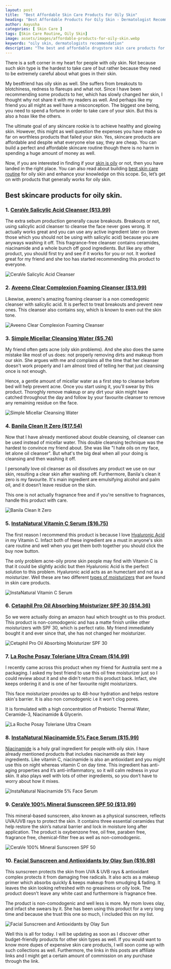 ```yaml
---
layout: post
title:  "Best Affordable Skin Care Products For Oily Skin"
heading: "Best Affordable Products For Oily Skin - Dermatologist Recommendation"
author: Aayusha
categories: [ Skin Care ]
tags: [Skin Care Routine, Oily Skin]
image: assets/images/affordable-products-for-oily-skin.webp
keywords: "oily skin, dermatologists recommendation"
description: "The best and affordable drugstore skin care products for oily skin that are dermatologists recommendation from best skin care brands which are budget-friendly as well as cheap skin care." 
---
```


There is a soft corner in my heart for people with oily skin. Not because such skin type is the hardest to take care of but rather because they need to be extremely careful about what goes in their skin.

My bestfriend has oily skin as well. She suffers from breakouts to blotchiness, redness to flareups and what not. Since I have been recommending some products to her, which has slowly changed her skin, I thought why not share it with my readers as well. And perhaps like my friend you all might as well have a misconception. The biggest one being, you need to spend a fortune in order to take care of your skin. But this is also a hoax like the others.

The ultimate goal of any skincare rookie is to achieve healthy and glowing skin. However, this might as well question the expenses you have made so far on worthless products that failed your skin. Yes, skincare products are affordable and despite what everyone else say, they are cheap. You can build a perfect and affordable skincare routine though there is no harm in spending a huge amount of money as well.

Now, if you are interested in finding if your <a href="https://www.sheenyskincare.com/how-to-determine-my-skin-type/" target="_blank">skin is oily</a> or not, then you have landed in the right place. You can also read about building <a href="https://www.sheenyskincare.com/skin-care-routine-products-oily-skin/" target="_blank">best skin care routine</a> for oily skin and enhance your knowledge on this scope. So, let’s get on with products that generally works for oily skin.

## Best skincare products for oily skin.

### 1. <a href="https://www.amazon.com/dp/B00U1YCRD8/ref=as_sl_pc_tf_til?tag=sheenycare-20&linkCode=w00&linkId=3767264f4116427ef2dc4cd6caa8dd1a&creativeASIN=B00U1YCRD8" target="_blank" rel="nofollow">CeraVe Salicylic Acid Cleanser ($13.99)</a>
The extra sebum production generally cause breakouts. Breakouts or not, using salicylic acid cleanser to cleanse the face never goes wrong. It actually works great and you can use any active ingredient later on (even those which you should not be using with salicylic acid) because you are anyways washing it off. This fragrance-free cleanser contains ceramides, niacinamide and a whole bunch off good ingredients. But like any other product, you should first try and see if it works for you or not. It worked great for my friend and she too has started recommending this product to everyone.

![CeraVe Salicylic Acid Cleanser](/assets/images/ceravesacleanser.webp "CeraVe Salicylic Acid Cleanser")
<!-- <iframe style="width:120px;height:240px;" marginwidth="0" marginheight="0" scrolling="no" frameborder="0" src="//ws-na.amazon-adsystem.com/widgets/q?ServiceVersion=20070822&OneJS=1&Operation=GetAdHtml&MarketPlace=US&source=ac&ref=tf_til&ad_type=product_link&tracking_id=sheenycare-20&marketplace=amazon&region=US&placement=B00U1YCRD8&asins=B00U1YCRD8&linkId=3767264f4116427ef2dc4cd6caa8dd1a&show_border=false&link_opens_in_new_window=false&price_color=333333&title_color=00c5a1&bg_color=ffffff">
    </iframe> -->

### 2. <a href="https://www.amazon.com/dp/B00006FRW9/ref=as_sl_pc_tf_til?tag=sheenycare-20&linkCode=w00&linkId=c44af623c1f4ea856b5d1b2c3ad9f969&creativeASIN=B00006FRW9" target="_blank" rel="nofollow">Aveeno Clear Complexion Foaming Cleanser ($13.99)</a>
Likewise, aveeno's amazing foaming cleanser is a non comedogenic cleanser with salicylic  acid. It is perfect to treat breakouts and prevent new ones. This cleanser also contains soy, which is known to even out the skin tone. 

<!-- <iframe style="width:120px;height:240px;" marginwidth="0" marginheight="0" scrolling="no" frameborder="0" src="//ws-na.amazon-adsystem.com/widgets/q?ServiceVersion=20070822&OneJS=1&Operation=GetAdHtml&MarketPlace=US&source=ac&ref=tf_til&ad_type=product_link&tracking_id=sheenycare-20&marketplace=amazon&region=US&placement=B00006FRW9&asins=B00006FRW9&linkId=c44af623c1f4ea856b5d1b2c3ad9f969&show_border=false&link_opens_in_new_window=false&price_color=333333&title_color=00c5a1&bg_color=ffffff">
    </iframe> -->
![Aveeno Clear Complexion Foaming Cleanser](/assets/images/aveenocleanser.webp "Aveeno Clear Complexion Foaming Cleanser")

### 3. <a href="https://www.amazon.com/dp/B010RAX1L2/ref=as_sl_pc_tf_til?tag=sheenycare-20&linkCode=w00&linkId=1d52272cbc0d5bb9beb50fcf9456022d&creativeASIN=B010RAX1L2" target="_blank" rel="nofollow">Simple Micellar Cleansing Water ($5.74)</a>
My friend often gets acne (oily skin problems). And she also does the same mistake like most of us does: not properly removing dirts and makeup from our skin. She argues with me and complains all the time that her cleanser doesn't work properly and I am almost tired of telling her that just cleansing once is not enough.

Hence, a gentle amount of micellar water as a first step to cleanse before bed will help prevent acne. Once you start using it, you'll swear by this product. Thoroghly remove makeup or any dirt your skin might have catched throughout the day and follow by your favourite cleanser to remove any remaining residue on the face. 
 
<!-- <iframe style="width:120px;height:240px;" marginwidth="0" marginheight="0" scrolling="no" frameborder="0" src="//ws-na.amazon-adsystem.com/widgets/q?ServiceVersion=20070822&OneJS=1&Operation=GetAdHtml&MarketPlace=US&source=ac&ref=tf_til&ad_type=product_link&tracking_id=sheenycare-20&marketplace=amazon&region=US&placement=B010RAX1L2&asins=B010RAX1L2&linkId=1d52272cbc0d5bb9beb50fcf9456022d&show_border=false&link_opens_in_new_window=false&price_color=333333&title_color=00c5a1&bg_color=ffffff">
</iframe> -->
![Simple Micellar Cleansing Water](/assets/images/simplewater.webp "Simple Micellar Cleansing Water")

### 4. <a href="https://www.amazon.com/dp/B07BSV1T35/ref=as_sl_pc_tf_til?tag=sheenycare-20&linkCode=w00&linkId=ba53b295b793f08672bb8aa804fef511&creativeASIN=B07BSV1T35" target="_blank" rel="nofollow">Banila Clean It Zero ($17.54)</a>

Now that I have already mentioned about double cleansing, oil cleanser can be used instead of micellar water. This double cleansing technique was the hardest to convince my friend about. She was like "I hate oils on my face, let alone oil cleanser". But what's the big deal when all your doing is cleansing and then washing it off.

I personally love oil cleanser as oil dissolves any product we use on our skin, resulting a clear skin after washing off. Furthermore, Banila's clean it zero is my favourite. It's main ingredient are emulsifying alcohol and palm oil, and it doesn’t leave residue on the skin.

This one is not actually fragnance free and if you're sensitive to fragnances, handle this product with care. 

<!-- <iframe style="width:120px;height:240px;" marginwidth="0" marginheight="0" scrolling="no" frameborder="0" src="//ws-na.amazon-adsystem.com/widgets/q?ServiceVersion=20070822&OneJS=1&Operation=GetAdHtml&MarketPlace=US&source=ac&ref=tf_til&ad_type=product_link&tracking_id=sheenycare-20&marketplace=amazon&region=US&placement=B07BSV1T35&asins=B07BSV1T35&linkId=ba53b295b793f08672bb8aa804fef511&show_border=false&link_opens_in_new_window=false&price_color=333333&title_color=00c5a1&bg_color=ffffff">
</iframe> -->
![Banila Clean It Zero](/assets/images/banilacleanitzero.webp "Banila Clean It Zero")

### 5. <a href="https://www.amazon.com/dp/B00IDWP4IA/ref=as_sl_pc_tf_til?tag=sheenycare-20&linkCode=w00&linkId=11431687f883e563a60b468eaa82e757&creativeASIN=B00IDWP4IA" target="_blank" rel="nofollow">InstaNatural Vitamin C Serum ($16.75)</a>

The first reason I recommend this product is because I love <a href="https://www.sheenyskincare.com/hyaluronic-acid-skin-benefits-uses" target="_blank">Hyaluronic Acid</a>  in my Vitamin C. Infact both of these ingredient are a must in anyone's skin care routine and well when you get them both together you should click the buy now button.

The only problem acne-oily prone skin people may find with Vitamin C is that it could be slightly acidic but then Hyaluronic Acid is the perfect solution to this problem. Hyaluronic acid acts as an humectant and not as a moisturizer. Well these are two different <a href="https://www.sheenyskincare.com/best-face-moisturizers-all-skin-types/" target="_blank">types of moisturizers</a> that are found in skin care products. 

<!-- <iframe style="width:120px;height:240px;" marginwidth="0" marginheight="0" scrolling="no" frameborder="0" src="//ws-na.amazon-adsystem.com/widgets/q?ServiceVersion=20070822&OneJS=1&Operation=GetAdHtml&MarketPlace=US&source=ac&ref=tf_til&ad_type=product_link&tracking_id=sheenycare-20&marketplace=amazon&region=US&placement=B00IDWP4IA&asins=B00IDWP4IA&linkId=11431687f883e563a60b468eaa82e757&show_border=false&link_opens_in_new_window=false&price_color=333333&title_color=00c5a1&bg_color=ffffff"></iframe> -->

![InstaNatural Vitamin C Serum ](/assets/images/instanaturalvitc.webp "InstaNatural Vitamin C Serum ")

### 6. <a href="https://www.amazon.com/dp/B07GDT961B/ref=as_sl_pc_tf_til?tag=sheenycare-20&linkCode=w00&linkId=b541214afb9f82b9cb0e6827531f0c5f&creativeASIN=B07GDT961B" target="_blank" rel="nofollow">Cetaphil Pro Oil Absorbing Moisturizer SPF 30 ($14.36)</a>
So we were actually doing an amazon haul which brought us to this product. This product is non-comodogenic and has a matte finish unlike other moisturizers with SPF 30, which is perfect ratio. My friend immediately bought it and ever since that, she has not changed her moisturizer.

<!-- <iframe style="width:120px;height:240px;" marginwidth="0" marginheight="0" scrolling="no" frameborder="0" src="//ws-na.amazon-adsystem.com/widgets/q?ServiceVersion=20070822&OneJS=1&Operation=GetAdHtml&MarketPlace=US&source=ac&ref=tf_til&ad_type=product_link&tracking_id=sheenycare-20&marketplace=amazon&region=US&placement=B07GDT961B&asins=B07GDT961B&linkId=b541214afb9f82b9cb0e6827531f0c5f&show_border=false&link_opens_in_new_window=false&price_color=333333&title_color=00c5a1&bg_color=ffffff">
    </iframe> -->

![Cetaphil Pro Oil Absorbing Moisturizer SPF 30 ](/assets/images/cetaphilmoisturizerspf30.webp "Cetaphil Pro Oil Absorbing Moisturizer SPF 30")


### 7. <a href="https://www.amazon.com/dp/B01N9SPQHQ/ref=as_sl_pc_tf_til?tag=sheenycare-20&linkCode=w00&linkId=5191eb7e2676d7ad7d56198e652ce591&creativeASIN=B01N9SPQHQ" target="_blank" rel="nofollow">La Roche Posay Toleriane Ultra Cream ($14.99)</a>

I recently came across this product when my friend for Australia sent me a packaging. I asked my best friend to use this oil free moisturizer just so I could review about it and she didn't return this product back. Infact, she keeps ordering it and is one of her favourite night moisturizers.

This face moisturizer provides up to 48-hour hydration  and helps restore skin's barrier. It is also non comodogenic i.e it won't clog pores.

It is formulated with a high concentration of Prebiotic Thermal Water, Ceramide-3, Niacinamide & Glycerin.

<!-- <iframe style="width:120px;height:240px;" marginwidth="0" marginheight="0" scrolling="no" frameborder="0" src="//ws-na.amazon-adsystem.com/widgets/q?ServiceVersion=20070822&OneJS=1&Operation=GetAdHtml&MarketPlace=US&source=ac&ref=tf_til&ad_type=product_link&tracking_id=sheenycare-20&marketplace=amazon&region=US&placement=B01N9SPQHQ&asins=B01N9SPQHQ&linkId=5191eb7e2676d7ad7d56198e652ce591&show_border=false&link_opens_in_new_window=false&price_color=333333&title_color=00c5a1&bg_color=ffffff">
    </iframe> -->
![La Roche Posay Toleriane Ultra Cream](/assets/images/larocheposaymoisturizer.webp "La Roche Posay Toleriane Ultra Cream")


### 8. <a href="https://www.amazon.com/dp/B00J5N0Y4U/ref=as_sl_pc_tf_til?tag=sheenycare-20&linkCode=w00&linkId=1ead0c5c470aba5ac5a25242941ec406&creativeASIN=B00J5N0Y4U" target="_blank" rel="nofollow">InstaNatural Niacinamide 5% Face Serum ($15.99)</a>
<a href="https://www.sheenyskincare.com/what-is-niacinamide/" target="_blank">Niacinamide</a> is a holy grail ingredient for people with oily skin. I have already mentioned products that includes niacinamide as their key ingredients. Like vitamin C, niacinamide is also an antioxidant and you might use this on night whereas vitamin C on day time. This ingredient has anti-aging properties and it’s anti-inflammatory, so it will calm redness in your skin. It also plays well with lots of other ingredients, so you don’t have to worry about how it mixes. 

<!-- <iframe style="width:120px;height:240px;" marginwidth="0" marginheight="0" scrolling="no" frameborder="0" src="//ws-na.amazon-adsystem.com/widgets/q?ServiceVersion=20070822&OneJS=1&Operation=GetAdHtml&MarketPlace=US&source=ac&ref=tf_til&ad_type=product_link&tracking_id=sheenycare-20&marketplace=amazon&region=US&placement=B00J5N0Y4U&asins=B00J5N0Y4U&linkId=1ead0c5c470aba5ac5a25242941ec406&show_border=false&link_opens_in_new_window=false&price_color=333333&title_color=00c5a1&bg_color=ffffff"></iframe> -->

![InstaNatural Niacinamide 5% Face Serum](/assets/images/instanaturalvitb3.webp "InstaNatural Niacinamide 5% Face Serum")

### 9. <a href="https://www.amazon.com/dp/B07KLY4RYG/ref=as_sl_pc_tf_til?tag=sheenycare-20&linkCode=w00&linkId=eb51c37ebcb88abe714387579515625e&creativeASIN=B07KLY4RYG" target="_blank" rel="nofollow">CeraVe 100% Mineral Sunscreen SPF 50 ($13.99)</a>

This mineral-based sunscreen, also known as a physical sunscreen, reflects UVA/UVB rays to protect the skin. It contains three essential ceramides that help restore the skin’s natural barrier and lock in moisture long after application. The product is oxybenzone free, oil free, paraben free, fragrance free, chemical-filter free as well as non-comodogenic.

<!-- <iframe style="width:120px;height:240px;" marginwidth="0" marginheight="0" scrolling="no" frameborder="0" src="//ws-na.amazon-adsystem.com/widgets/q?ServiceVersion=20070822&OneJS=1&Operation=GetAdHtml&MarketPlace=US&source=ac&ref=tf_til&ad_type=product_link&tracking_id=sheenycare-20&marketplace=amazon&region=US&placement=B07KLY4RYG&asins=B07KLY4RYG&linkId=eb51c37ebcb88abe714387579515625e&show_border=false&link_opens_in_new_window=false&price_color=333333&title_color=00c5a1&bg_color=ffffff">
    </iframe>    -->

![CeraVe 100% Mineral Sunscreen SPF 50](/assets/images/ceravemineralsunscreen.webp "CeraVe 100% Mineral Sunscreen SPF 50")

### 10. <a href="https://www.amazon.com/dp/B07GB9GV8M/ref=as_sl_pc_tf_til?tag=sheenycare-20&linkCode=w00&linkId=4497f2d7bff3354baf099031c9fbd32f&creativeASIN=B07GB9GV8M" target="_blank" rel="nofollow">Facial Sunscreen and Antioxidants by Olay Sun ($16.98)</a>

This sunscreen protects the skin from UVA & UVB rays & antioxidant complex protects it from damaging free radicals.
It also acts as a makeup primer which absorbs quickly & keeps makeup from smudging & fading. It leaves the skin looking refreshed with no greasiness or oily look. The product doesn't leave any white cast and furthermore is fragnance free.

The product is non-comodogenic and well less is more. My mom loves olay, and infact she swears by it. She has been using this product for a very long time and because she trust this one so much, I included this on my list.

<!-- <iframe style="width:120px;height:240px;" marginwidth="0" marginheight="0" scrolling="no" frameborder="0" src="//ws-na.amazon-adsystem.com/widgets/q?ServiceVersion=20070822&OneJS=1&Operation=GetAdHtml&MarketPlace=US&source=ac&ref=tf_til&ad_type=product_link&tracking_id=sheenycare-20&marketplace=amazon&region=US&placement=B07GB9GV8M&asins=B07GB9GV8M&linkId=4497f2d7bff3354baf099031c9fbd32f&show_border=false&link_opens_in_new_window=false&price_color=333333&title_color=00c5a1&bg_color=ffffff"></iframe> -->
![Facial Sunscreen and Antioxidants by Olay Sun](/assets/images/olaysunscreen.webp "Facial Sunscreen and Antioxidants by Olay Sun")

Well this is all for today. I will be updating as soon as I discover other budget-friendly products for other skin types as well. If you would want to know more dupes of expensive skin care products, I will soon come up with such collections as well. Furthermore, the links in this posts are affiliate links and I might get a certain amount of commission on any purchase through the link.


